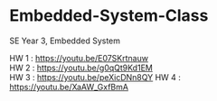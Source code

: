# Embedded-System-Class
SE Year 3, Embedded System

HW 1 : https://youtu.be/E07SKrtnauw  
HW 2 : https://youtu.be/g0qQt9Kd1EM  
HW 3 : https://youtu.be/peXicDNn8QY
HW 4 : https://youtu.be/XaAW_GxfBmA
